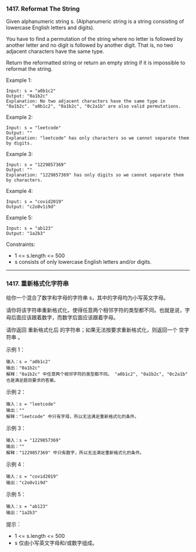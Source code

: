 ### 1417. Reformat The String
Given alphanumeric string s. (Alphanumeric string is a string consisting of lowercase English letters and digits).

You have to find a permutation of the string where no letter is followed by another letter and no digit is followed by another digit. That is, no two adjacent characters have the same type.

Return the reformatted string or return an empty string if it is impossible to reformat the string.



Example 1:

	Input: s = "a0b1c2"
	Output: "0a1b2c"
	Explanation: No two adjacent characters have the same type in "0a1b2c". "a0b1c2", "0a1b2c", "0c2a1b" are also valid permutations.

Example 2:

	Input: s = "leetcode"
	Output: ""
	Explanation: "leetcode" has only characters so we cannot separate them by digits.

Example 3:

	Input: s = "1229857369"
	Output: ""
	Explanation: "1229857369" has only digits so we cannot separate them by characters.

Example 4:

	Input: s = "covid2019"
	Output: "c2o0v1i9d"

Example 5:

	Input: s = "ab123"
	Output: "1a2b3"



Constraints:

* 1 <= s.length <= 500
* s consists of only lowercase English letters and/or digits.

----

### 1417. 重新格式化字符串
给你一个混合了数字和字母的字符串 s，其中的字母均为小写英文字母。

请你将该字符串重新格式化，使得任意两个相邻字符的类型都不同。也就是说，字母后面应该跟着数字，而数字后面应该跟着字母。

请你返回 重新格式化后 的字符串；如果无法按要求重新格式化，则返回一个 空字符串 。



示例 1：

	输入：s = "a0b1c2"
	输出："0a1b2c"
	解释："0a1b2c" 中任意两个相邻字符的类型都不同。 "a0b1c2", "0a1b2c", "0c2a1b" 也是满足题目要求的答案。

示例 2：

	输入：s = "leetcode"
	输出：""
	解释："leetcode" 中只有字母，所以无法满足重新格式化的条件。

示例 3：

	输入：s = "1229857369"
	输出：""
	解释："1229857369" 中只有数字，所以无法满足重新格式化的条件。

示例 4：

	输入：s = "covid2019"
	输出："c2o0v1i9d"

示例 5：

	输入：s = "ab123"
	输出："1a2b3"



提示：

* 1 <= s.length <= 500
* s 仅由小写英文字母和/或数字组成。

